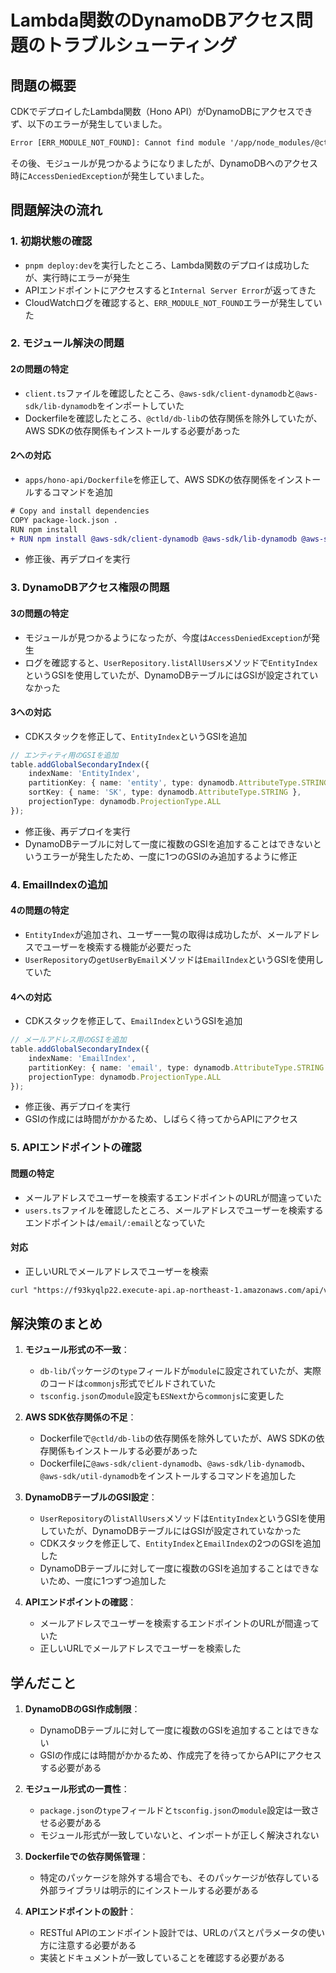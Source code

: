 # Lambda関数のDynamoDBアクセス問題のトラブルシューティング

## 問題の概要

CDKでデプロイしたLambda関数（Hono API）がDynamoDBにアクセスできず、以下のエラーが発生していました。

```txt
Error [ERR_MODULE_NOT_FOUND]: Cannot find module '/app/node_modules/@ctld/db-lib/dist/client' imported from /app/node_modules/@ctld/db-lib/dist/index.js
```

その後、モジュールが見つかるようになりましたが、DynamoDBへのアクセス時に`AccessDeniedException`が発生していました。

## 問題解決の流れ

### 1. 初期状態の確認

- `pnpm deploy:dev`を実行したところ、Lambda関数のデプロイは成功したが、実行時にエラーが発生
- APIエンドポイントにアクセスすると`Internal Server Error`が返ってきた
- CloudWatchログを確認すると、`ERR_MODULE_NOT_FOUND`エラーが発生していた

### 2. モジュール解決の問題

#### 2の問題の特定

- `client.ts`ファイルを確認したところ、`@aws-sdk/client-dynamodb`と`@aws-sdk/lib-dynamodb`をインポートしていた
- Dockerfileを確認したところ、`@ctld/db-lib`の依存関係を除外していたが、AWS SDKの依存関係もインストールする必要があった

#### 2への対応

- `apps/hono-api/Dockerfile`を修正して、AWS SDKの依存関係をインストールするコマンドを追加

```diff
# Copy and install dependencies
COPY package-lock.json .
RUN npm install
+ RUN npm install @aws-sdk/client-dynamodb @aws-sdk/lib-dynamodb @aws-sdk/util-dynamodb
```

- 修正後、再デプロイを実行

### 3. DynamoDBアクセス権限の問題

#### 3の問題の特定

- モジュールが見つかるようになったが、今度は`AccessDeniedException`が発生
- ログを確認すると、`UserRepository.listAllUsers`メソッドで`EntityIndex`というGSIを使用していたが、DynamoDBテーブルにはGSIが設定されていなかった

#### 3への対応

- CDKスタックを修正して、`EntityIndex`というGSIを追加

```typescript
// エンティティ用のGSIを追加
table.addGlobalSecondaryIndex({
    indexName: 'EntityIndex',
    partitionKey: { name: 'entity', type: dynamodb.AttributeType.STRING },
    sortKey: { name: 'SK', type: dynamodb.AttributeType.STRING },
    projectionType: dynamodb.ProjectionType.ALL
});
```

- 修正後、再デプロイを実行
- DynamoDBテーブルに対して一度に複数のGSIを追加することはできないというエラーが発生したため、一度に1つのGSIのみ追加するように修正

### 4. EmailIndexの追加

#### 4の問題の特定

- `EntityIndex`が追加され、ユーザー一覧の取得は成功したが、メールアドレスでユーザーを検索する機能が必要だった
- `UserRepository`の`getUserByEmail`メソッドは`EmailIndex`というGSIを使用していた

#### 4への対応

- CDKスタックを修正して、`EmailIndex`というGSIを追加

```typescript
// メールアドレス用のGSIを追加
table.addGlobalSecondaryIndex({
    indexName: 'EmailIndex',
    partitionKey: { name: 'email', type: dynamodb.AttributeType.STRING },
    projectionType: dynamodb.ProjectionType.ALL
});
```

- 修正後、再デプロイを実行
- GSIの作成には時間がかかるため、しばらく待ってからAPIにアクセス

### 5. APIエンドポイントの確認

#### 問題の特定

- メールアドレスでユーザーを検索するエンドポイントのURLが間違っていた
- `users.ts`ファイルを確認したところ、メールアドレスでユーザーを検索するエンドポイントは`/email/:email`となっていた

#### 対応

- 正しいURLでメールアドレスでユーザーを検索

```txt
curl "https://f93kyqlp22.execute-api.ap-northeast-1.amazonaws.com/api/v1/users/email/test2@example.com"
```

## 解決策のまとめ

1. **モジュール形式の不一致**：
   - `db-lib`パッケージの`type`フィールドが`module`に設定されていたが、実際のコードは`commonjs`形式でビルドされていた
   - `tsconfig.json`の`module`設定も`ESNext`から`commonjs`に変更した

2. **AWS SDK依存関係の不足**：
   - Dockerfileで`@ctld/db-lib`の依存関係を除外していたが、AWS SDKの依存関係もインストールする必要があった
   - Dockerfileに`@aws-sdk/client-dynamodb`、`@aws-sdk/lib-dynamodb`、`@aws-sdk/util-dynamodb`をインストールするコマンドを追加した

3. **DynamoDBテーブルのGSI設定**：
   - `UserRepository`の`listAllUsers`メソッドは`EntityIndex`というGSIを使用していたが、DynamoDBテーブルにはGSIが設定されていなかった
   - CDKスタックを修正して、`EntityIndex`と`EmailIndex`の2つのGSIを追加した
   - DynamoDBテーブルに対して一度に複数のGSIを追加することはできないため、一度に1つずつ追加した

4. **APIエンドポイントの確認**：
   - メールアドレスでユーザーを検索するエンドポイントのURLが間違っていた
   - 正しいURLでメールアドレスでユーザーを検索した

## 学んだこと

1. **DynamoDBのGSI作成制限**：
   - DynamoDBテーブルに対して一度に複数のGSIを追加することはできない
   - GSIの作成には時間がかかるため、作成完了を待ってからAPIにアクセスする必要がある

2. **モジュール形式の一貫性**：
   - `package.json`の`type`フィールドと`tsconfig.json`の`module`設定は一致させる必要がある
   - モジュール形式が一致していないと、インポートが正しく解決されない

3. **Dockerfileでの依存関係管理**：
   - 特定のパッケージを除外する場合でも、そのパッケージが依存している外部ライブラリは明示的にインストールする必要がある

4. **APIエンドポイントの設計**：
   - RESTful APIのエンドポイント設計では、URLのパスとパラメータの使い方に注意する必要がある
   - 実装とドキュメントが一致していることを確認する必要がある
